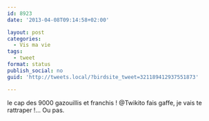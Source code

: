 ```yaml
---
id: 8923
date: '2013-04-08T09:14:58+02:00'

layout: post
categories:
  - Vis ma vie
tags:
  - tweet
format: status
publish_social: no
guid: 'http://tweets.local/?birdsite_tweet=321189412937551873'

---
```


le cap des 9000 gazouillis et franchis ! @Twikito fais gaffe, je vais te rattraper !… Ou pas.